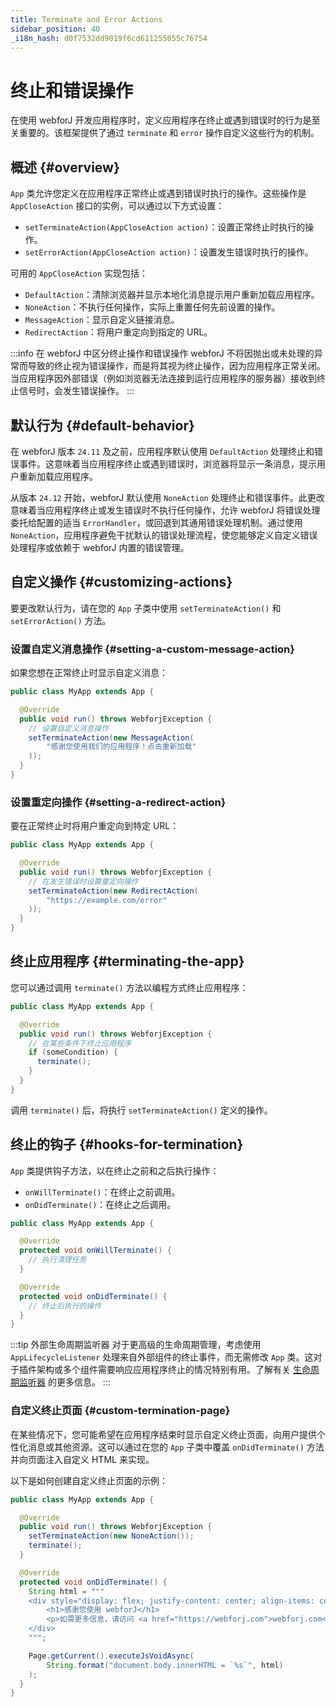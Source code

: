 ```yaml
---
title: Terminate and Error Actions
sidebar_position: 40
_i18n_hash: d0f7532dd9019f6cd611255055c76754
---
```

<!-- vale off -->
# 终止和错误操作 <DocChip chip='since' label='23.06' />
<!-- vale on -->

在使用 webforJ 开发应用程序时，定义应用程序在终止或遇到错误时的行为是至关重要的。该框架提供了通过 `terminate` 和 `error` 操作自定义这些行为的机制。

## 概述 {#overview}

`App` 类允许您定义在应用程序正常终止或遇到错误时执行的操作。这些操作是 `AppCloseAction` 接口的实例，可以通过以下方式设置：

- `setTerminateAction(AppCloseAction action)`：设置正常终止时执行的操作。
- `setErrorAction(AppCloseAction action)`：设置发生错误时执行的操作。

可用的 `AppCloseAction` 实现包括：

- `DefaultAction`：清除浏览器并显示本地化消息提示用户重新加载应用程序。
- `NoneAction`：不执行任何操作，实际上重置任何先前设置的操作。
- `MessageAction`：显示自定义链接消息。
- `RedirectAction`：将用户重定向到指定的 URL。

:::info 在 webforJ 中区分终止操作和错误操作
webforJ 不将因抛出或未处理的异常而导致的终止视为错误操作，而是将其视为终止操作，因为应用程序正常关闭。当应用程序因外部错误（例如浏览器无法连接到运行应用程序的服务器）接收到终止信号时，会发生错误操作。
:::

## 默认行为 {#default-behavior}

在 webforJ 版本 `24.11` 及之前，应用程序默认使用 `DefaultAction` 处理终止和错误事件。这意味着当应用程序终止或遇到错误时，浏览器将显示一条消息，提示用户重新加载应用程序。

从版本 `24.12` 开始，webforJ 默认使用 `NoneAction` 处理终止和错误事件。此更改意味着当应用程序终止或发生错误时不执行任何操作，允许 webforJ 将错误处理委托给配置的适当 `ErrorHandler`，或回退到其通用错误处理机制。通过使用 `NoneAction`，应用程序避免干扰默认的错误处理流程，使您能够定义自定义错误处理程序或依赖于 webforJ 内置的错误管理。

## 自定义操作 {#customizing-actions}

要更改默认行为，请在您的 `App` 子类中使用 `setTerminateAction()` 和 `setErrorAction()` 方法。

### 设置自定义消息操作 {#setting-a-custom-message-action}

如果您想在正常终止时显示自定义消息：

```java
public class MyApp extends App {

  @Override
  public void run() throws WebforjException {
    // 设置自定义消息操作
    setTerminateAction(new MessageAction(
        "感谢您使用我们的应用程序！点击重新加载"
    ));
  }
}
```

### 设置重定向操作 {#setting-a-redirect-action}

要在正常终止时将用户重定向到特定 URL：

```java
public class MyApp extends App {

  @Override
  public void run() throws WebforjException {
    // 在发生错误时设置重定向操作
    setTerminateAction(new RedirectAction(
        "https://example.com/error"
    ));
  }
}
```

## 终止应用程序 {#terminating-the-app}

您可以通过调用 `terminate()` 方法以编程方式终止应用程序：

```java
public class MyApp extends App {

  @Override
  public void run() throws WebforjException {
    // 在某些条件下终止应用程序
    if (someCondition) {
      terminate();
    }
  }
}
```

调用 `terminate()` 后，将执行 `setTerminateAction()` 定义的操作。

## 终止的钩子 {#hooks-for-termination}

`App` 类提供钩子方法，以在终止之前和之后执行操作：

- `onWillTerminate()`：在终止之前调用。
- `onDidTerminate()`：在终止之后调用。

```java
public class MyApp extends App {

  @Override
  protected void onWillTerminate() {
    // 执行清理任务
  }

  @Override
  protected void onDidTerminate() {
    // 终止后执行的操作
  }
}
```

:::tip 外部生命周期监听器
对于更高级的生命周期管理，考虑使用 `AppLifecycleListener` 处理来自外部组件的终止事件，而无需修改 `App` 类。这对于插件架构或多个组件需要响应应用程序终止的情况特别有用。了解有关 [生命周期监听器](lifecycle-listeners.md) 的更多信息。
:::

### 自定义终止页面 {#custom-termination-page}

在某些情况下，您可能希望在应用程序结束时显示自定义终止页面，向用户提供个性化消息或其他资源。这可以通过在您的 `App` 子类中覆盖 `onDidTerminate()` 方法并向页面注入自定义 HTML 来实现。

以下是如何创建自定义终止页面的示例：

```java
public class MyApp extends App {

  @Override
  public void run() throws WebforjException {
    setTerminateAction(new NoneAction());
    terminate();
  }

  @Override
  protected void onDidTerminate() {
    String html = """
    <div style="display: flex; justify-content: center; align-items: center; height: 100vh; flex-direction: column;">
        <h1>感谢您使用 webforJ</h1>
        <p>如需更多信息，请访问 <a href="https://webforj.com">webforj.com</a></p>
    </div>
    """;

    Page.getCurrent().executeJsVoidAsync(
        String.format("document.body.innerHTML = `%s`", html)
    );
  }
}
```
